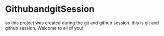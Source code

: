# GithubandgitSession
so this project was created during the git and github session. this is git and github session. Welcome to all of you!
